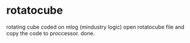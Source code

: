 # rotatocube
rotating cube
coded on mlog (mindustry logic)
open rotatocube file and copy the code to proccessor.
done.
